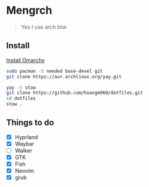 # Mengrch

> Yes I use arch btw

## Install

[Install Omarchy](https://learn.omacom.io/2/the-omarchy-manual/50/getting-started)

```bash
sudo pacman -S needed base-devel git
git clone https://aur.archlinux.org/yay.git
```

```bash
yay -S stow
git clone https://github.com/hoangm960/dotfiles.git
cd dotfiles
stow .
```

## Things to do

- [x] Hyprland
- [x] Waybar
- [ ] Walker
- [x] GTK
- [x] Fish
- [x] Neovim
- [x] grub
